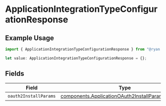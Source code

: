 # ApplicationIntegrationTypeConfigurationResponse

## Example Usage

```typescript
import { ApplicationIntegrationTypeConfigurationResponse } from "@ryan.blunden/discord/models/components";

let value: ApplicationIntegrationTypeConfigurationResponse = {};
```

## Fields

| Field                                                                                                                  | Type                                                                                                                   | Required                                                                                                               | Description                                                                                                            |
| ---------------------------------------------------------------------------------------------------------------------- | ---------------------------------------------------------------------------------------------------------------------- | ---------------------------------------------------------------------------------------------------------------------- | ---------------------------------------------------------------------------------------------------------------------- |
| `oauth2InstallParams`                                                                                                  | [components.ApplicationOAuth2InstallParamsResponse](../../models/components/applicationoauth2installparamsresponse.md) | :heavy_minus_sign:                                                                                                     | N/A                                                                                                                    |